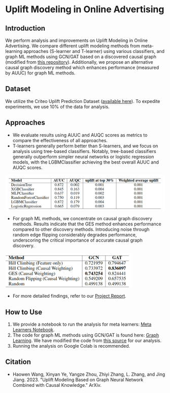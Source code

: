 # Uplift Modeling in Online Advertising

## Introduction
We perform analysis and improvements on Uplift Modeling in Online Advertising. We compare different uplift modeling methods from meta-learning approaches (S-learner and T-learner) using various classifiers, and graph ML methods using GCN/GAT based on a discovered causal graph (modified from [this repository](https://github.com/xy2119/Causal_Knowledge_GNN)). Additionally, we propose an alternative causal graph discovery method which enhances performance (measured by AUUC) for graph ML methods.

## Dataset

We utilize the Criteo Uplift Prediction Dataset ([available here](https://ailab.criteo.com/criteo-uplift-prediction-dataset/)). To expedite experiments, we use 10% of the data for analysis.

## Approaches
- We evaluate results using AUUC and AUQC scores as metrics to compare the effectiveness of all approaches.
- T-learners generally perform better than S-learners, and we focus on analysis using tree-based classifiers. Notably, tree-based classifiers generally outperform simpler neural networks or logistic regression models, with the LGBMClassifier achieving the best overall AUUC and AUQC scores.

<img src="./resources/fig1.png" width='600'>

- For graph ML methods, we concentrate on causal graph discovery methods. Results indicate that the GES method enhances performance compared to other discovery methods. Introducing noise through random edge flipping considerably degrades performance, underscoring the critical importance of accurate causal graph discovery.

<img src="./resources/fig2.png" width='400'>

- For more detailed findings, refer to our [Project Report](./reports/Project%20Report.pdf).

## How to Use

1) We provide a notebook to run the analysis for meta learners: [Meta Learners Notebook](./notebooks/meta-learners.ipynb).
2) The code for graph ML methods using GCN/GAT is found here: [Graph Learning](./notebooks/graph-learning/). We have modified the code from [this source](https://github.com/xy2119/Causal_Knowledge_GNN) for our analysis.
3) Running the analysis on Google Colab is recommended.

## Citation

- Haowen Wang, Xinyan Ye, Yangze Zhou, Zhiyi Zhang, L. Zhang, and Jing Jiang. 2023. "Uplift Modeling Based on Graph Neural Network Combined with Causal Knowledge." ArXiv.
